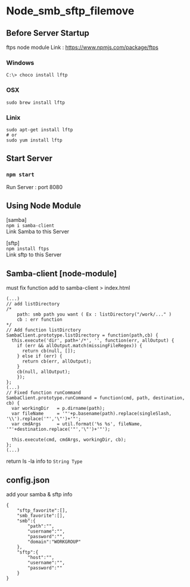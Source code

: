 # Node_smb_sftp_filemove


## Before Server Startup
ftps node module Link : https://www.npmjs.com/package/ftps

### Windows
```
C:\> choco install lftp
```
### OSX
```
sudo brew install lftp
```
### Linix
```
sudo apt-get install lftp
# or 
sudo yum install lftp
```


## Start Server
### `npm start`
Run Server : port 8080

## Using Node Module
[samba]<br>
`npm i samba-client`<br>
Link Samba to this Server

[sftp]<br>
`npm install ftps`<br>
Link sftp to this Server

## Samba-client [node-module]
must fix
function add to samba-client > index.html
<pre><code>(...)
// add listDirectory
/*
	path: smb path you want ( Ex : listDirectory("/work/..." )
	cb : err function
*/
// Add function listDirctory
SambaClient.prototype.listDirectory = function(path,cb) {
  this.execute('dir', path+'/*', '', function(err, allOutput) {
    if (err && allOutput.match(missingFileRegex)) {
      return cb(null, []);
    } else if (err) {
      return cb(err, allOutput);
    }
    cb(null, allOutput);
	});
};
(...)
// Fixed function runCommand
SambaClient.prototype.runCommand = function(cmd, path, destination, cb) {
  var workingDir   = p.dirname(path);
  var fileName     = '"'+p.basename(path).replace(singleSlash, '\\').replace('"','\"')+'"';
  var cmdArgs      = util.format('%s %s', fileName, '"'+destination.replace('"','\"')+'"');

  this.execute(cmd, cmdArgs, workingDir, cb);
};
(...)
</code></pre>
return ls -la info to `String Type`<br>

## config.json<br>
add your samba & sftp info<br>
<pre><code>{
	"sftp_favorite":[],
	"smb_favorite":[],
	"smb":{
		"path":"",
		"username":"",
		"password":"",
		"domain":"WORKGROUP"
	},
	"sftp":{
		"host":"",
		"username":"",
		"password":""
	}
}
</code></pre>

